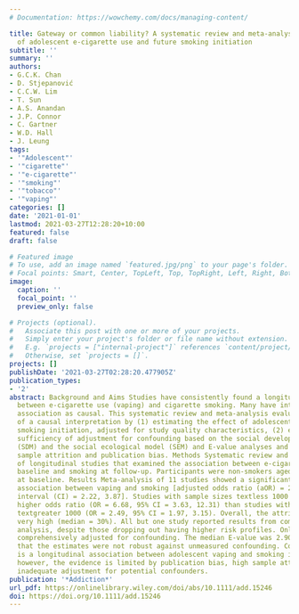 ```yaml
---
# Documentation: https://wowchemy.com/docs/managing-content/

title: Gateway or common liability? A systematic review and meta-analysis of studies
  of adolescent e-cigarette use and future smoking initiation
subtitle: ''
summary: ''
authors:
- G.C.K. Chan
- D. Stjepanović
- C.C.W. Lim
- T. Sun
- A.S. Anandan
- J.P. Connor
- C. Gartner
- W.D. Hall
- J. Leung
tags:
- '"Adolescent"'
- '"cigarette"'
- '"e-cigarette"'
- '"smoking"'
- '"tobacco"'
- '"vaping"'
categories: []
date: '2021-01-01'
lastmod: 2021-03-27T12:28:20+10:00
featured: false
draft: false

# Featured image
# To use, add an image named `featured.jpg/png` to your page's folder.
# Focal points: Smart, Center, TopLeft, Top, TopRight, Left, Right, BottomLeft, Bottom, BottomRight.
image:
  caption: ''
  focal_point: ''
  preview_only: false

# Projects (optional).
#   Associate this post with one or more of your projects.
#   Simply enter your project's folder or file name without extension.
#   E.g. `projects = ["internal-project"]` references `content/project/deep-learning/index.md`.
#   Otherwise, set `projects = []`.
projects: []
publishDate: '2021-03-27T02:28:20.477905Z'
publication_types:
- '2'
abstract: Background and Aims Studies have consistently found a longitudinal association
  between e-cigarette use (vaping) and cigarette smoking. Many have interpreted such
  association as causal. This systematic review and meta-analysis evaluated the plausibility
  of a causal interpretation by (1) estimating the effect of adolescent vaping on
  smoking initiation, adjusted for study quality characteristics, (2) evaluating the
  sufficiency of adjustment for confounding based on the social development model
  (SDM) and the social ecological model (SEM) and E-value analyses and (3) investigating
  sample attrition and publication bias. Methods Systematic review and meta-analysis
  of longitudinal studies that examined the association between e-cigarette use at
  baseline and smoking at follow-up. Participants were non-smokers aged textless 18
  at baseline. Results Meta-analysis of 11 studies showed a significant longitudinal
  association between vaping and smoking [adjusted odds ratio (aOR) = 2.93, 95% confidence
  interval (CI) = 2.22, 3.87]. Studies with sample sizes textless 1000 had a significantly
  higher odds ratio (OR = 6.68, 95% CI = 3.63, 12.31) than studies with sample sizes
  textgreater 1000 (OR = 2.49, 95% CI = 1.97, 3.15). Overall, the attrition rate was
  very high (median = 30%). All but one study reported results from complete sample
  analysis, despite those dropping out having higher risk profiles. Only two studies
  comprehensively adjusted for confounding. The median E-value was 2.90, indicating
  that the estimates were not robust against unmeasured confounding. Conclusions There
  is a longitudinal association between adolescent vaping and smoking initiation;
  however, the evidence is limited by publication bias, high sample attrition and
  inadequate adjustment for potential confounders.
publication: '*Addiction*'
url_pdf: https://onlinelibrary.wiley.com/doi/abs/10.1111/add.15246
doi: https://doi.org/10.1111/add.15246
---
```

